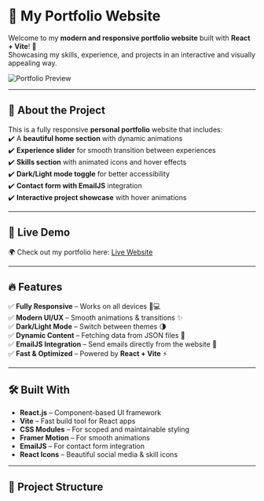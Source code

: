 # 🚀 My Portfolio Website

Welcome to my **modern and responsive portfolio website** built with **React + Vite**! 🌟  
Showcasing my skills, experience, and projects in an interactive and visually appealing way.  

![Portfolio Preview](![image](https://github.com/user-attachments/assets/05e7feb2-ad2a-4663-99e0-9f40876c78c4))

---

## 📜 **About the Project**
This is a fully responsive **personal portfolio** website that includes:  
✔️ A **beautiful home section** with dynamic animations  
✔️ **Experience slider** for smooth transition between experiences  
✔️ **Skills section** with animated icons and hover effects  
✔️ **Dark/Light mode toggle** for better accessibility  
✔️ **Contact form with EmailJS** integration  
✔️ **Interactive project showcase** with hover animations  

---

## 🚀 **Live Demo**
🌍 Check out my portfolio here: [Live Website](https://mihirkaushalbhatt.netlify.app/)  

---

## 🔥 **Features**
✅ **Fully Responsive** – Works on all devices 📱💻  
✅ **Modern UI/UX** – Smooth animations & transitions ✨  
✅ **Dark/Light Mode** – Switch between themes 🌗  
✅ **Dynamic Content** – Fetching data from JSON files 📁  
✅ **EmailJS Integration** – Send emails directly from the website 📩  
✅ **Fast & Optimized** – Powered by **React + Vite** ⚡  

---

## 🛠️ **Built With**
- **React.js** – Component-based UI framework  
- **Vite** – Fast build tool for React apps  
- **CSS Modules** – For scoped and maintainable styling  
- **Framer Motion** – For smooth animations  
- **EmailJS** – For contact form integration  
- **React Icons** – Beautiful social media & skill icons  

---

## 📂 **Project Structure**
